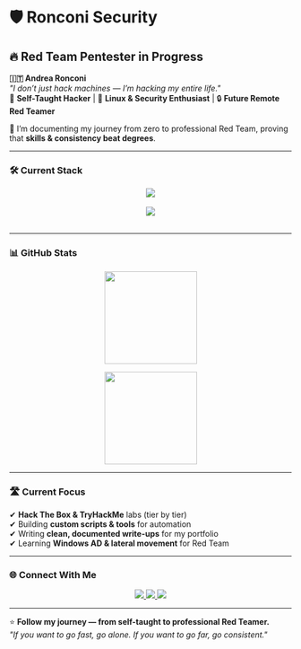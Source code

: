 # 🛡️ Ronconi Security

## 🔥 Red Team Pentester in Progress

**🇮🇹 Andrea Ronconi**  
*"I don’t just hack machines — I’m hacking my entire life."*  
🧠 **Self-Taught Hacker** | 🐧 **Linux & Security Enthusiast** | 🔒 **Future Remote Red Teamer**  

💬 I’m documenting my journey from zero to professional Red Team, proving that **skills & consistency beat degrees**.

---

### 🛠️ Current Stack

<p align="center">
  <img src="https://skillicons.dev/icons?i=kali,linux,debian,windows,virtualbox" /><br><br>
  <img src="https://skillicons.dev/icons?i=wireshark,python,bash,git,docker" /><br><br>
</p>

---

### 📊 GitHub Stats

<p align="center">
  <img src="https://github-readme-stats.vercel.app/api?username=ronconi-sec&show_icons=true&theme=tokyonight" height="165">
</p>
<p align="center">
  <img src="https://github-readme-stats.vercel.app/api/top-langs/?username=ronconi-sec&layout=compact&theme=tokyonight" height="165">
</p>

---

### 🛣️ Current Focus

✔ **Hack The Box & TryHackMe** labs (tier by tier)  
✔ Building **custom scripts & tools** for automation  
✔ Writing **clean, documented write-ups** for my portfolio  
✔ Learning **Windows AD & lateral movement** for Red Team  

---

### 🌐 Connect With Me

<p align="center">
  <a href="mailto:andrea.ronconi.dev@proton.me">
    <img src="https://img.shields.io/badge/Email-ProtonMail-8B89CC?style=for-the-badge&logo=protonmail&logoColor=white" />
  </a>
  <a href="https://tryhackme.com/p/ronconi.sec">
    <img src="https://img.shields.io/badge/TryHackMe-ronconi.sec-red?style=for-the-badge&logo=tryhackme&logoColor=white" />
  </a>
  <a href="https://app.hackthebox.com/">
    <img src="https://img.shields.io/badge/Hack%20The%20Box-Training-9FEF00?style=for-the-badge&logo=hack-the-box&logoColor=black" />
  </a>
</p>

---

⭐ **Follow my journey — from self-taught to professional Red Teamer.**  
*"If you want to go fast, go alone. If you want to go far, go consistent."*
